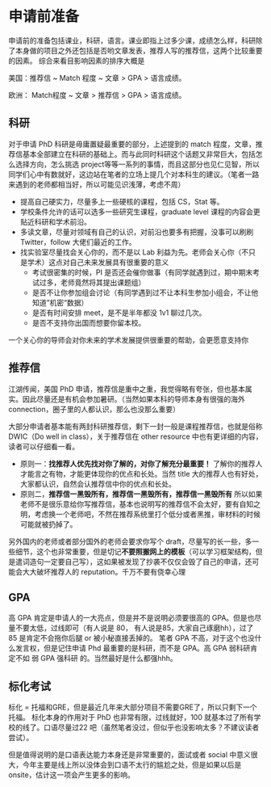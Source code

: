 # 申请前准备

申请前的准备包括课业，科研，语言。课业即指上过多少课，成绩怎么样，科研除了本身做的项目之外还包括是否哟文章发表，推荐人写的推荐信，这两个比较重要的因素。
综合来看目影响因素的排序大概是


美国：推荐信 ~ Match 程度 ~ 文章 > GPA > 语言成绩。 


欧洲： Match程度 ~ 文章 > 推荐信 > GPA > 语言成绩。


## 科研
对于申请 PhD 科研是毋庸置疑最重要的部分，上述提到的 match 程度，文章，推荐信基本全部建立在科研的基础上。而与此同时科研这个话题又非常巨大，包括怎么选择方向，怎么挑选 project等等一系列的事情，而且这部分也见仁见智，所以同学们心中有数就好，这边站在笔者的立场上提几个对本科生的建议。（笔者一路来遇到的老师都相当好，所以可能见识浅薄，考虑不周）

* 提高自己硬实力，尽量多上一些硬核的课程，包括 CS，Stat 等。
* 学校条件允许的话可以选多一些研究生课程，graduate level 课程的内容会更贴近科研和学术前沿。
* 多读文章，尽量对领域有自己的认识，对前沿也要多有把握，没事可以刷刷 Twitter，follow 大佬们最近的工作。
* 找实验室尽量找会关心你的，而不是以 Lab 利益为先。老师会关心你（不只是学术）这点对自己未来发展具有很重要的意义
    * 考试很密集的时候，PI 是否还会催你做事（有同学就遇到过，期中期末考试过多，老师竟然将其提出课题组）
    * 是否不让你参加组会讨论（有同学遇到过不让本科生参加小组会，不让他知道”机密“数据）
    * 是否有时间安排 meet，是不是半年都没 1v1 聊过几次。
    * 是否不支持你出国而想要你留本校。

一个关心你的导师会对你未来的学术发展提供很重要的帮助，会更愿意支持你

## 推荐信
江湖传闻，美国 PhD 申请，推荐信是重中之重，我觉得略有夸张，但也基本属实。因此尽量还是有机会参加暑研。（当然如果本科的导师本身有很强的海外 connection，圈子里的人都认识，那么也没那么重要）

大部分申请者基本能有两封科研推荐信，剩下一封一般是课程推荐信，也就是俗称 DWIC（Do well in class），关于推荐信在 other resource 中也有更详细的内容，读者可以仔细看一看。

* 原则一：**找推荐人优先找对你了解的，对你了解充分最重要！**
  了解你的推荐人才能言之有物，才能更体现你的优点和长处。当然 title 大的推荐人也有好处，大家都认识，自然会认推荐信中你的优点和长处。
* 原则二，**推荐信一黑毁所有，推荐信一黑毁所有，推荐信一黑毁所有**
  所以如果老师不是很乐意给你写推荐信，基本也说明写的推荐信不会太好，要有自知之明，考虑换一个老师吧，不然在推荐系统里打个低分或者黑推，审材料的时候可能就被扔掉了。

另外国内的老师或者部分国外的老师会要求你写个 draft，尽量写的长一些，多一些细节，这个也非常重要，但是切记**不要照搬网上的模板**（可以学习框架结构，但是遣词造句一定要自己写），这如果被发现了抄袭不仅仅会毁了自己的申请，还可能会大大破坏推荐人的 reputation。千万不要有侥幸心理

## GPA
高 GPA 肯定是申请人的一大亮点，但是并不是说明必须要很高的 GPA。但是也尽量不要太低，过线即可（有人说是 80， 有人说是85，大家自己琢磨hh），过了 85 是肯定不会拖你后腿 or 被小秘直接丢掉的。
笔者 GPA 不高，对于这个也没什么发言权，但是记住申请 Phd 最重要的是科研，而不是 GPA。高 GPA 弱科研肯定不如 弱 GPA 强科研 的。当然最好是什么都强hhh。

## 标化考试
标化 = 托福和GRE，但是最近几年来大部分项目不需要GRE了，所以只剩下一个托福。
标化本身的作用对于 PhD 也非常有限，过线就好，100 就基本过了所有学校的线了。口语尽量过22 吧（虽然笔者没过，但似乎也没影响太多？不建议读者尝试）。

但是值得说明的是口语表达能力本身还是非常重要的，面试或者 social 中意义很大，今年主要是线上所以没体会到口语不太行的尴尬之处，但是如果以后是 onsite，估计这一项会产生更多的影响。